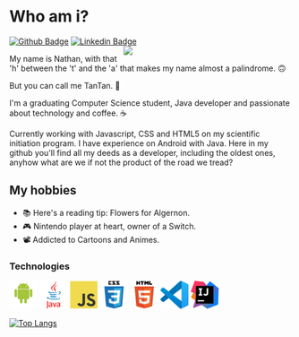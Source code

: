 # Who am i?
[![Github Badge](https://img.shields.io/badge/-Github-000?style=flat-square&logo=Github&logoColor=white&link=https://github.com/natescom)](https://github.com/natescom) [![Linkedin Badge](https://img.shields.io/badge/-LinkedIn-blue?style=flat-square&logo=Linkedin&logoColor=white&link=https://www.linkedin.com/in/nathan-ferraz-6850311a1/)](https://www.linkedin.com/in/nathan-ferraz-6850311a1/)
<img align="right" src="https://external-content.duckduckgo.com/iu/?u=http%3A%2F%2F25.media.tumblr.com%2Ftumblr_lxwjgpyIL41qftw0ho1_500.gif&f=1&nofb=1" width=300/>

My name is Nathan, with that 'h' between the 't' and the 'a' that makes my name almost a palindrome. 🙃 

But you can call me TanTan. 🍉 

I'm a graduating Computer Science student, Java developer and passionate about technology and coffee. ☕

Currently working with Javascript, CSS and HTML5 on my scientific initiation program. I have experience on Android with Java. 
Here in my github you'll find all my deeds as a developer, including the oldest ones, anyhow what are we if not the product of the road we tread?

## My hobbies

- 📚 Here's a reading tip: Flowers for Algernon.
- 🎮 Nintendo player at heart, owner of a Switch.
- 📽 Addicted to Cartoons and Animes.


### Technologies

<p align="left">
    	<img src="https://raw.githubusercontent.com/devicons/devicon/master/icons/android/android-original-wordmark.svg" alt="Android" width="50" height="50" />     
	<img src="https://raw.githubusercontent.com/devicons/devicon/master/icons/java/java-original-wordmark.svg" alt="Java" width="50" height="50" />
	<img src="https://raw.githubusercontent.com/devicons/devicon/master/icons/javascript/javascript-original.svg" alt="JavaScript" width="50" height="50" /> 
	<img src="https://raw.githubusercontent.com/devicons/devicon/master/icons/css3/css3-original-wordmark.svg" alt="CSS" width="50" height="50" /> 
    	<img src="https://raw.githubusercontent.com/devicons/devicon/master/icons/html5/html5-original-wordmark.svg" alt="HTML5" width="50" height="50" /> 
    	<img src="https://raw.githubusercontent.com/devicons/devicon/master/icons/vscode/vscode-original.svg" alt="VsCode" width="50" height="50" />    
	<img src="https://raw.githubusercontent.com/devicons/devicon/master/icons/intellij/intellij-original.svg" alt="VsCode" width="50" height="50" />     
</p>

[![Top Langs](https://github-readme-stats.vercel.app/api/top-langs/?username=natescom&hide_progress=false&layout=compact&locale=en)](https://github.com/anuraghazra/github-readme-stats)
